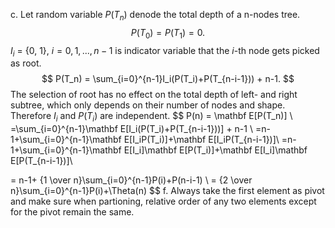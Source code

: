 c.
Let random variable $P(T_n)$ denode the total depth of a n-nodes tree. 
$$
P(T_0) = P(T_1) = 0.
$$
$I_i$ = {0, 1}, $i=0,1,...,n-1$ is indicator variable that the $i$-th node gets picked as root.
$$
P(T_n) = \sum_{i=0}^{n-1}I_i(P(T_i)+P(T_{n-i-1})) + n-1.
$$
The selection of root has no effect on the total depth of left- and right subtree, which only depends on their number of nodes and shape. Therefore $I_i$ and $P(T_i)$ are independent.
$$
P(n) = \mathbf E[P(T_n)] \\
=\sum_{i=0}^{n-1}\mathbf E[I_i(P(T_i)+P(T_{n-i-1}))] + n-1 \\
=n-1+\sum_{i=0}^{n-1}\mathbf E[I_iP(T_i)]+\mathbf E[I_iP(T_{n-i-1})]\\
=n-1+\sum_{i=0}^{n-1}\mathbf E[I_i]\mathbf E[P(T_i)]+\mathbf E[I_i]\mathbf E[P(T_{n-i-1})]\\

= n-1+ {1 \over n}\sum_{i=0}^{n-1}P(i)+P(n-i-1)
\\
= {2 \over n}\sum_{i=0}^{n-1}P(i)+\Theta(n)
$$
f. Always take the first element as pivot and make sure when partioning, relative order of any two elements except for the pivot remain the same.